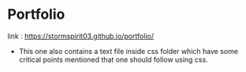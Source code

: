 # Portfolio
link : https://stormspirit03.github.io/portfolio/

 * This one also contains a text file inside css folder which have some critical points mentioned that one should follow using css.


